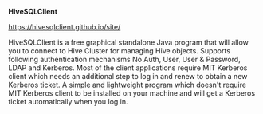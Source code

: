 **HiveSQLClient**

https://hivesqlclient.github.io/site/

HiveSQLClient is a free graphical standalone Java program that will allow you to connect to Hive Cluster for managing Hive objects. Supports following authentication mechanisms No Auth, User, User & Password, LDAP and Kerberos. Most of the client applications require MIT Kerberos client which needs an additional step to log in and renew to obtain a new Kerberos ticket.
A simple and lightweight program which doesn't require MIT Kerberos client to be installed on your machine and will get a Kerberos ticket automatically when you log in.
